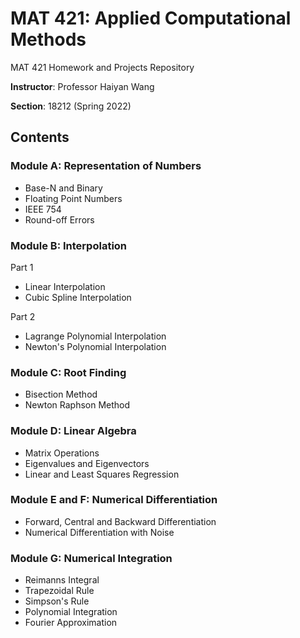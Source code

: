 # MAT 421: Applied Computational Methods 
MAT 421 Homework and Projects Repository

**Instructor**: Professor Haiyan Wang

**Section**: 18212 (Spring 2022)

## Contents
### Module A: Representation of Numbers
* Base-N and Binary
* Floating Point Numbers
* IEEE 754
* Round-off Errors

### Module B: Interpolation
Part 1
* Linear Interpolation
* Cubic Spline Interpolation

Part 2
* Lagrange Polynomial Interpolation
* Newton's Polynomial Interpolation

### Module C: Root Finding
* Bisection Method
* Newton Raphson Method

### Module D: Linear Algebra
* Matrix Operations
* Eigenvalues and Eigenvectors
* Linear and Least Squares Regression

### Module E and F: Numerical Differentiation
* Forward, Central and Backward Differentiation
* Numerical Differentiation with Noise

### Module G: Numerical Integration
* Reimanns Integral
* Trapezoidal Rule
* Simpson's Rule
* Polynomial Integration
* Fourier Approximation
